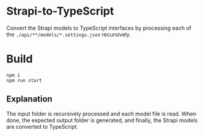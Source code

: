 # Strapi-to-TypeScript

Convert the Strapi models to TypeScript interfaces by processing each of the `./api/**/models/*.settings.json` recursively.

# Build

```console
npm i
npm run start
```

## Explanation

The input folder is recursively processed and each model file is read. When done, the expected output folder is generated, and finally, the Strapi models are converted to TypeScript.
